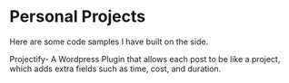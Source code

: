 # Personal Projects
Here are some code samples I have built on the side.

Projectify- A Wordpress Plugin that allows each post to be like a project, which adds extra fields such as time, cost, and duration.

